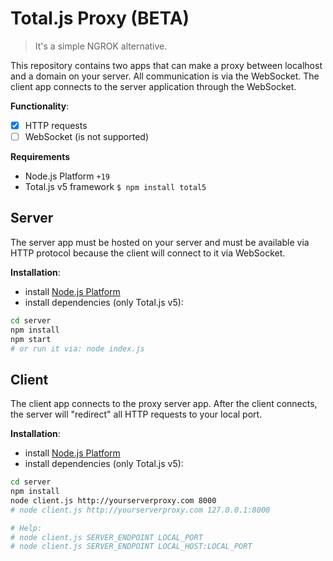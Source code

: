 # Total.js Proxy (BETA)

> It's a simple NGROK alternative.

This repository contains two apps that can make a proxy between localhost and a domain on your server. All communication is via the WebSocket. The client app connects to the server application through the WebSocket.

__Functionality__:

- [x] HTTP requests
- [ ] WebSocket (is not supported)

__Requirements__

- Node.js Platform `+19`
- Total.js v5 framework `$ npm install total5`

## Server

The server app must be hosted on your server and must be available via HTTP protocol because the client will connect to it via WebSocket.

__Installation__:

- install [Node.js Platform](https://nodejs.org/en/download)
- install dependencies (only Total.js v5):

```sh
cd server
npm install
npm start
# or run it via: node index.js
```

## Client

The client app connects to the proxy server app. After the client connects, the server will "redirect" all HTTP requests to your local port.

__Installation__:

- install [Node.js Platform](https://nodejs.org/en/download)
- install dependencies (only Total.js v5):

```sh
cd server
npm install
node client.js http://yourserverproxy.com 8000
# node client.js http://yourserverproxy.com 127.0.0.1:8000

# Help:
# node client.js SERVER_ENDPOINT LOCAL_PORT
# node client.js SERVER_ENDPOINT LOCAL_HOST:LOCAL_PORT
```